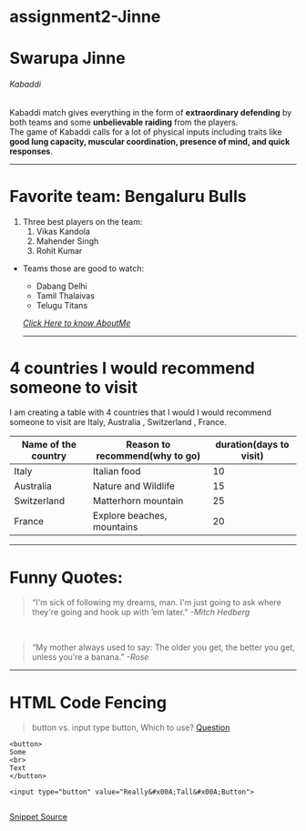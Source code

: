 # assignment2-Jinne
# Swarupa Jinne
###### Kabaddi
Kabaddi match gives everything in the form of __extraordinary defending__ by both teams and some __unbelievable raiding__ from the players. <br>
The game of Kabaddi calls for a lot of physical inputs including traits like __good lung capacity, muscular coordination, presence of mind, and quick responses__.

-------------------------------
# Favorite team:  Bengaluru Bulls
1. Three best players on the team:
   1. Vikas Kandola
   2. Mahender Singh 
   3. Rohit Kumar

* Teams those are good to watch:
  * Dabang Delhi
  * Tamil Thalaivas
  * Telugu Titans
  
  
  *[Click Here to know AboutMe](https://github.com/SwarupaJinne/assignment2-Jinne/blob/main/AboutMe.md)*
  
  -------------------------------
  
# 4 countries I would recommend someone to visit 
I am creating a table with 4 countries that I would I would recommend someone to visit are Italy, Australia , Switzerland , France.

|Name of the country |Reason to recommend(why to go) | duration(days to visit)|
|---|---|---|
|Italy|Italian food |10 |
|Australia|Nature and Wildlife |15 |
|Switzerland|Matterhorn mountain|25 |
|France|Explore beaches, mountains |20 |

-------------------------------------

# Funny Quotes:

> “I'm sick of following my dreams, man. I'm just going to ask where they're going and hook up with ’em later."  *-Mitch Hedberg*

<Br>

> “My mother always used to say: The older you get, the better you get, unless you’re a banana.”  *-Rose*

-------------------------
  
# HTML Code Fencing 
> button vs. input type button, Which to use?
[Question](https://stackoverflow.com/questions/469059/button-vs-input-type-button-which-to-use)
  

  
  
  
  ```
<button>
  Some
  <br>
  Text
</button>
  
<input type="button" value="Really&#x00A;Tall&#x00A;Button">
	
```
  
	
[Snippet Source](https://css-tricks.com/snippets/html/button-with-line-breaks/)
  

